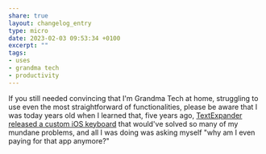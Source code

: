 ```yaml
---
share: true
layout: changelog_entry
type: micro
date: 2023-02-03 09:53:34 +0100
excerpt: ""
tags:
- uses
- grandma tech
- productivity
---
```

If you still needed convincing that I'm Grandma Tech at home, struggling to use even the most straightforward of functionalities, please be aware that I was today years old when I learned that, five years ago, [TextExpander released a custom iOS keyboard](https://textexpander.com/blog/textexpander-tip-try-our-ios-keyboard-and-one-tap-text-snippet-keys) that would've solved so many of my mundane problems, and all I was doing was asking myself "why am I even paying for that app anymore?"  
